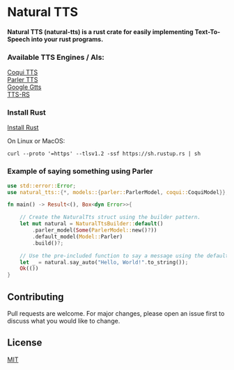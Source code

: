# Natural TTS

#### Natural TTS (natural-tts) is a rust crate for easily implementing Text-To-Speech into your rust programs.

### Available TTS Engines / AIs:
[Coqui TTS](https://github.com/coqui-ai/TTS)\
[Parler TTS](https://github.com/huggingface/parler-tts)\
[Google Gtts](https://github.com/pndurette/gTTS)\
[TTS-RS](https://github.com/ndarilek/tts-rs)

### Install Rust

[Install Rust](https://www.rust-lang.org/tools/install)

On Linux or MacOS:
```
curl --proto '=https' --tlsv1.2 -ssf https://sh.rustup.rs | sh
```

### Example of saying something using Parler

```Rust
use std::error::Error;
use natural_tts::{*, models::{parler::ParlerModel, coqui::CoquiModel}};

fn main() -> Result<(), Box<dyn Error>>{

    // Create the NaturalTts struct using the builder pattern.
    let mut natural = NaturalTtsBuilder::default()
        .parler_model(Some(ParlerModel::new()?))
        .default_model(Model::Parler)
        .build()?;

    // Use the pre-included function to say a message using the default_model.
    let _ = natural.say_auto("Hello, World!".to_string());
    Ok(())
}

```

## Contributing

Pull requests are welcome. For major changes, please open an issue first
to discuss what you would like to change.

## License

[MIT](https://choosealicense.com/licenses/mit/)
